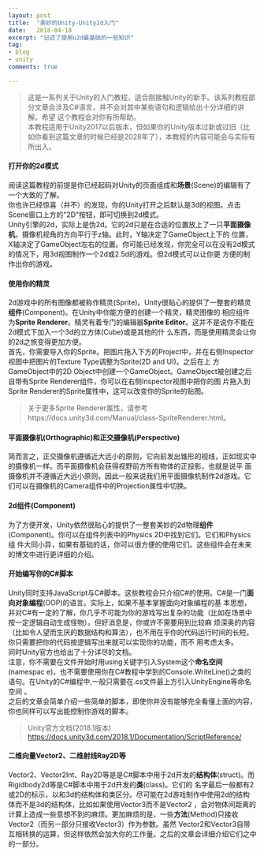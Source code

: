 ```yaml
---
layout: post
title:  "美妙的Unity-Unity2d入门"
date:   2018-04-18
excerpt: "记述了使用u2d最基础的一些知识"
tag:
- blog
- unity
comments: true

---
```


>这是一系列关于Unity的入门教程，适合刚接触Unity的新手。该系列教程部分文章会涉及C#语言，并不会对其中某些语句和逻辑给出十分详细的讲解。希望
这个教程会对你有所帮助。</br>
>本教程适用于Unity2017以后版本，但如果你的Unity版本过新或过旧（比如你看到这篇文章的时候已经是2028年了），本教程的内容可能会与实际有所出入。

#### 打开你的2d模式

阅读这篇教程的前提是你已经起码对Unity的页面组成和**场景**(Scene)的编辑有了一个大致的了解。</br>
你也许已经惊喜（并不）的发现，你的Unity打开之后默认是3d的视图。点击Scene窗口上方的"2D"按钮，即可切换到2d模式。</br>
Unity引擎的2d，实际上是伪2d。它的2d只是在合适的位置放上了一只**平面摄像机**，摄像机视角的方向平行于z轴。此时，Y轴决定了GameObject上下的
位置，X轴决定了GameObject左右的位置。你可能已经发现，你完全可以在没有2d模式的情况下，用3d视图制作一个2d或2.5d的游戏。但2d模式可以让你更
方便的制作出你的游戏。

#### 使用你的精灵

2d游戏中的所有图像都被称作精灵(Sprite)。Unity很贴心的提供了一整套的精灵**组件**(Component)。在Unity中你能方便的创建一个精灵，精灵图像的
相应组件为**Sprite Renderer**。精灵有着专门的编辑器**Sprite Editor**。这并不是说你不能在2d模式下加入一个3d的立方体(Cube)或是其他的什
么东西，而是使用精灵会让你的2d之旅变得更加方便。</br>
首先，你需要导入你的Sprite。把图片拖入下方的Project中，并在右侧Inspector视图中把图片的Texture Type调整为Sprite(2D and UI)。之后在上
方GameObject中的2D Object中创建一个GameObject。GameObject被创建之后自带有Sprite Renderer组件，你可以在右侧Inspector视图中把你的图
片拖入到Sprite Renderer的Sprite属性中，这可以改变你的Sprite的贴图。</br>
>关于更多Sprite Renderer属性，请参考https://docs.unity3d.com/Manual/class-SpriteRenderer.html。

#### 平面摄像机(Orthographic)和正交摄像机(Perspective)

简而言之，正交摄像机遵循近大远小的原则，它向前发出锥形的视线，正如现实中的摄像机一样。而平面摄像机会获得视野前方所有物体的正投影，也就是说平
面摄像机并不遵循近大远小原则。因此一般来说我们用平面摄像机制作2d游戏。它们可以在摄像机的Camera组件中的Projection属性中切换。

#### 2d组件(Component)

为了方便开发，Unity依然很贴心的提供了一整套美妙的2d物理**组件**(Component)。你可以在组件列表中的Physics 2D中找到它们。它们和Physics组
件大同小异，如果有基础的话，你可以很方便的使用它们。这些组件会在未来的博文中进行更详细的介绍。

#### 开始编写你的C#脚本

Unity同时支持JavaScript与C#脚本。这些教程会只介绍C#的使用。C#是一门**面向对象编程**(OOP)的语言。实际上，如果不基本掌握面向对象编程的基
本思想，并对C#有一定的了解，你几乎不可能为你的游戏写出复杂的功能（比如在场景中按一定逻辑自动生成怪物）。但好消息是，你或许不需要用到比较麻
烦深奥的内容（比如令人望而生厌的数据结构和算法），也不用在乎你的代码运行时间的长短。你只需要把你的代码按逻辑写出来就可以实现你的功能，而不
用考虑太多。</br>同时Unity官方也给出了十分详尽的文档。</br>注意，你不需要在文件开始时用using关键字引入System这个**命名空间**(namespac
e)，也不需要使用你在C#教程中学到的Console.WriteLine()之类的语句。在Unity的C#编程中,一般只需要在.cs文件最上方引入UnityEngine等命名空间
。</br>之后的文章会简单介绍一些简单的脚本，即使你并没有能够完全看懂上面的内容，你也同样可以写出能控制你游戏的脚本。
>Unity官方文档(2018.1版本) https://docs.unity3d.com/2018.1/Documentation/ScriptReference/

#### 二维向量Vector2、二维射线Ray2D等

Vector2、Vector2Int、Ray2D等是是C#脚本中用于2d开发的**结构体**(struct)。而Rigidbody2d等是C#脚本中用于2d开发的**类**(class)。它们的
名字最后一般都有2或2D的标示，以和3d的结构体和类区分。尽可能在2d游戏制作中使用2d的结构体而不是3d的结构体，比如如果使用Vector3而不是Vector2
，会对物体间距离的计算上造成一些意想不到的麻烦。更加麻烦的是，一些**方法**(Method)只接收Vector2（而另一部分只接收Vector3）作为参数。虽然
Vector2和Vector3自带互相转换的运算，但这样依然会加大你的工作量。之后的文章会详细介绍它们之中的一部分。
